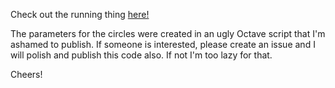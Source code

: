 Check out the running thing [here!](https://almondbread.github.io/orbiter/tracer.html)

The parameters for the circles were created in an ugly Octave script that I'm ashamed to publish. If someone is interested, please create an issue and I will polish and publish this code also. If not I'm too lazy for that.

Cheers!

